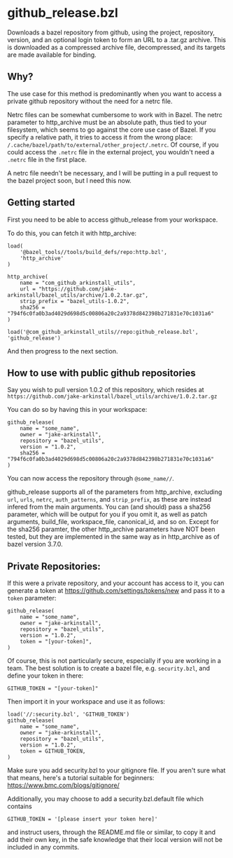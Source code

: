# github_release.bzl

Downloads a bazel repository from github, using the project, repository, version,
and an optional login token to form an URL to a .tar.gz archive. This is downloaded
as a compressed archive file, decompressed, and its targets are made available for
binding.

## Why?

The use case for this method is predominantly when you want to access a
private github repository without the need for a netrc file.

Netrc files can be somewhat cumbersome to work with in Bazel. The netrc parameter
to http_archive must be an absolute path, thus tied to your filesystem, which seems
to go against the core use case of Bazel. If you specify a relative path, it tries
to access it from the wrong place: `/.cache/bazel/path/to/external/other_project/.netrc`.
Of course, if you could access the `.netrc` file in the external project, you wouldn't
need a `.netrc` file in the first place.

A netrc file needn't be necessary, and I will be putting in a pull request to the
bazel project soon, but I need this now.

## Getting started

First you need to be able to access github_release from your workspace.

To do this, you can fetch it with http_archive:

```
load(
    '@bazel_tools//tools/build_defs/repo:http.bzl',
    'http_archive'
)

http_archive(
    name = "com_github_arkinstall_utils",
    url = "https://github.com/jake-arkinstall/bazel_utils/archive/1.0.2.tar.gz",
    strip_prefix = "bazel_utils-1.0.2",
    sha256 = "794f6c0fa0b3ad4029d698d5c00806a20c2a9378d842398b271831e70c1031a6"
)

load('@com_github_arkinstall_utils//repo:github_release.bzl', 'github_release')
```

And then progress to the next section.


## How to use with public github repositories

Say you wish to pull version 1.0.2 of this repository, which resides at
`https://github.com/jake-arkinstall/bazel_utils/archive/1.0.2.tar.gz`

You can do so by having this in your workspace:
```
github_release(
    name = "some_name",
    owner = "jake-arkinstall",
    repository = "bazel_utils",
    version = "1.0.2",
    sha256 = "794f6c0fa0b3ad4029d698d5c00806a20c2a9378d842398b271831e70c1031a6"
)
```

You can now access the repository through `@some_name//`.

github_release supports all of the parameters from http_archive, excluding
`url`, `urls`, `netrc`, `auth_patterns`, and `strip_prefix`, as these are
instead infered from the main arguments. You can (and should) pass a sha256
parameter, which will be output for you if you omit it, as well as patch arguments,
build_file, workspace_file, canonical_id, and so on. Except for the sha256
paramter, the other http_archive parameters have NOT been tested, but they
are implemented in the same way as in http_archive as of bazel version 3.7.0.

## Private Repositories:

If this were a private repository, and your account has access to it, you can
generate a token at https://github.com/settings/tokens/new and pass it to a 
`token` parameter:

```
github_release(
    name = "some_name",
    owner = "jake-arkinstall",
    repository = "bazel_utils",
    version = "1.0.2",
    token = "[your-token]",
)
```

Of course, this is not particularly secure, especially if you are working
in a team. The best solution is to create a bazel file, e.g. `security.bzl`,
and define your token in there:

```
GITHUB_TOKEN = "[your-token]"
```

Then import it in your workspace and use it as follows:

```
load('//:security.bzl', 'GITHUB_TOKEN')
github_release(
    name = "some_name",
    owner = "jake-arkinstall",
    repository = "bazel_utils",
    version = "1.0.2",
    token = GITHUB_TOKEN,
)
```

Make sure you add security.bzl to your gitignore file. If you aren't sure
what that means, here's a tutorial suitable for beginners:
https://www.bmc.com/blogs/gitignore/

Additionally, you may choose to add a security.bzl.default file which contains

```
GITHUB_TOKEN = '[please insert your token here]'
```

and instruct users, through the README.md file or similar, to copy it and
add their own key, in the safe knowledge that their local version will not
be included in any commits.
